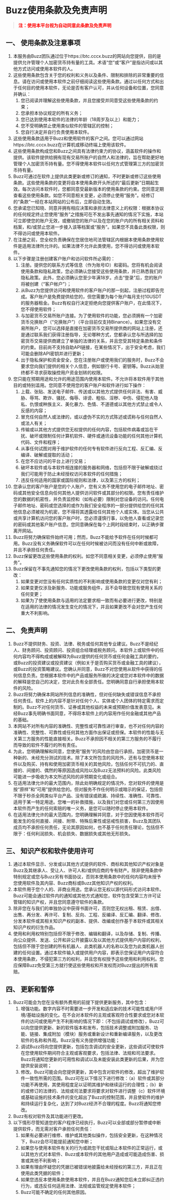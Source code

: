 # Buzz使用条款及免责声明
> <font color=Red >**注：使用本平台视为自动同意此条款及免责声明**</font>
 ## 一、 使用条款及注意事项
1. 本服务由Buzz团队通过位于https://btc.cccx.buzz的网站向您提供，目的是提供允许管理个人加密货币持有量的工具。术语“您”或“客户”是指访问或以其他方式访问或使用本软件的人。
2. 这些使用条款包含关于您的权利和义务以及条件、限制和排除的非常重要的信息。请在访问或使用本软件之前仔细阅读这些使用条款。通过以任何方式和出于任何目的使用本软件，无论是否有客户认可，并从任何设备和位置，您同意并确认：
    1. 您已阅读并理解这些使用条款，并且您接受并同意受这些使用条款的约束；
    2. 您承担本协议规定的所有义务；
    3. 您已达到使用本软件的法律的年龄（18周岁及以上）和能力；
    4. 您不受明确禁止使用类似软件的管辖区的控制；
    5. 您自行决定并自行负责使用本软件。
3. 这些使用条款适用于Buzz和使用软件的客户之间。您可以通过网站https://btc.cccx.buzz在计算机或移动终端上使用该软件。
4. 这些使用条款构成您和Buzz之间具有法律约束力的协议，涵盖软件的操作和提供。该软件提供给拥有现有交易所账户的自然人和法律的，旨在帮助更好地管理个人加密货币持有量。您不得使用本软件以任何方式管理第三方的加密货币持有量。
5. Buzz可通过在软件上提供此类更新或修订的通知，不时更新或修订这些使用条款。这些使用条款的变更将自本使用条款开头所述的“最后更新”日期起生效。每次访问本软件时，您都同意受最新版本的使用条款的约束。您同意定期查看这些使用条款。如您不同意相关变更，必须停止使用“服务”。经修订的“条款”一经在本站网站的公布后，立即自动生效。
6. 您承诺您已知晓、同意并拥有相应决策和承担法律意义上的权限：根据本协议的任何规定终止您使用“服务”之措施可在不发出事先通知的情况下实施，本站可立即使您的账户无效，或撤销您的账户以及在您的账户内的所有相关资料和档案，和/或禁止您进一步接入该等档案或“服务”。如果您不具备此类权限，则不得访问或使用本软件。
7. 在注册之前，您全权负责确保在您居住地司法管辖区内根据本使用条款使用软件是适用法律所允许的。如果法律不允许此类使用，您不得访问或使用本软件。
8. 以下步骤是注册创建客户账户和访问软件所必需的：
    1. 注册。提供您的联系方式等信息（作为账号ID）和密码。您将有机会阅读使用条款和隐私政策，您必须确认您接受这些使用条款，并已熟悉我们的隐私政策。此外，您必须确认您至少年满18岁。点击“登录”后，您的账户将被创建（“客户帐户”）；
    2. 从Buzz为您提供访问和使用软件的客户账户的那一刻起，注册过程即告完成。客户账户是免费提供给您的，但您需要为每个账户每月支付10USDT的服务器租金。Buzz有权自行决定拒绝向您提供客户账户，在此情况下，您不得使用软件；
    3. 与加密货币交易所账户连接。为了使用软件的功能，您必须拥有一个加密货币兑换账户（“兑换账户”）（平台目前仅支持Binance）。如果您没有交易所账户，您可以选择是直接在加密货币交易所提供商的网站上注册，还是通过联系我们获得注册指导，无论哪种方式，您都承认您与所选择的加密货币交易提供商建立了单独的法律的关系，并且您受其特定条款和条件的约束。目前尚不支持自助API链接，在某些情况下，出于安全考虑，我们可能会删除API密钥并进行更新；
    4. 出于隐私保护和资金安全，您在注册账户或使用我们的服务时，Buzz不会要求您向我们提供的相关个人信息，例如银行卡号、密钥等。Buzz从始至终都不寻求获取操控用户资金划转的权限。
9. 您只能在预期用途和允许的用途范围内使用本软件。不允许将本软件用于其他目的或特别滥用。您同意不使用您的客户账户和软件进行如下操作：
    1. 上载、张贴、发送电子邮件、传送或以其他方式提供任何非法、有害、威胁、辱骂、欺诈、骚扰、侮辱、诽谤、粗俗、淫秽、中伤、侵犯他人隐私、仇恨或种族主义、美化暴力、色情、不道德或以其他方式禁止或令人反感的内容；
    2. 冒充任何自然人或法律的，或以虚伪不实的方式陈述或谎称与任何自然人或法人有关；
    3. 传输或以其他方式提供您无权提供的任何内容，包括软件病毒或旨在干扰、破坏或限制任何计算机软件、硬件或通讯设备功能的任何其他计算机代码、文件和程序；
    4. 从事任何试图对用于维护软件的任何专有软件进行反向工程、反汇编、反编译、破解或提取的活动；
    5. 在您不应访问的平台上进行交易；
    6. 破坏本软件或与本软件相连接的服务器和网络，包括但不限于破解或绕过我们可能用于防止未经授权访问本软件的任何措施；
    7. 违反任何适用的国家或国际规则和法律，以及第三方的权利；
10. 您承认您的客户账户是您的个人账户，您有义务不使用您的电子邮件地址、密码或其他安全信息向任何其他人提供访问软件或其部分的权限。您有责任维护您的数据的机密性，并负责监控和（如有必要）限制对您设备的访问。任何电子邮件地址、密码或您选择的或作为我们安全程序的一部分提供给您的任何其他信息必须被视为机密，您不得将其透露给任何其他个人或实体。当您从公共或共享计算机访问您的客户账户时，您必须谨慎行事，以免他人查看或记录您的密码或其他客户账户信息。您同意确保在每个上网时段结束时，以正确步骤离开网站。
11. Buzz将努力确保软件始终可用；然而，Buzz不能给予软件在任何时候都可用。Buzz没有义务确保软件可以在任何时候被访问而没有任何中断或故障，并且不承担任何责任。
12. Buzz保留更改这些使用条款的权利。如您不同意相关变更，必须停止使用“服务”。
13. Buzz保留在不事先通知您的情况下更改使用条款的权利，包括以下类型的更改：
    1. 如果变更对您没有任何实质性的不利影响或使用条款的变更仅对您有利；
    2. 如果变更仅涉及新服务、功能或服务组件，且不会导致您现有使用关系的任何变更；
    3. 如果为了使使用条款与适用的法定要求相一致而有必要进行更改，特别是在适用的法律的情况发生变化的情况下，并且如果更改不会对您产生任何重大不利影响。
## 二、 免责声明
1. Buzz不提供财务、投资、法律、税务或任何其他专业建议。Buzz不是经纪人、财务顾问、投资顾问、投资组合经理或税务顾问。本软件上或软件中的任何内容均不得构成或被解释为Buzz提供的任何货币或任何金融工具的要约，或Buzz的投资建议或投资建议（例如关于是否购买货币或金融工具的建议），或Buzz的投资策略建议。您确认并同意，Buzz不对您使用从软件中获得的任何信息负责。您根据本软件中的产品或服务所做的决定或您对本软件中的数据的解释是您自己的决定，您对此负有全部责任。您明确同意自行承担使用本软件的风险。
2. Buzz将努力确保本网站所列信息的准确性，但对任何缺失或错误信息不承担任何责任。软件上的内容不是针对任何个人、实体或个人团体的特定需求而定制的。Buzz不对任何货币、证券或其他权益的未来或预期价值发表意见。未经Buzz事先明确书面同意，不得将本软件上的内容用作任何金融或其他产品的基础。
3. 本网站不对所有内容的准确性、完整性或可靠性进行审查，也不对任何内容的准确性、完整性、可靠性或任何其他方面作出保证或担保。本软件的性能与无关第三方服务的性能直接相关。Buzz不承担因不相关的第三方服务的不履行而导致的软件不履行的所有责任。
4. 为此，您明确理解和同意，您使用“服务”的风险由您自行承担。加密货币是一种新的、未经充分测试的技术。除了本文所包含的风险外，还有与您使用本软件以及购买、持有和使用加密货币相关的其他风险，包括任何不可抗力的、直接的、间接的、偶然的等原因造成风险以及Buzz无法预料的风险。此类风险可能进一步吸收为本文所述风险的非预期变化或组合。
5. 在适用法律允许的最大范围内，除此处明确规定的情况外，您对软件的使用是按“原样”和“可用”提供给您的。但对服务不作任何明示或暗示的保证，包括但不限于秒杀全网类似平台产品、没有错误或疏漏、持续性、准确性、可靠性、适用于某一特定用途。您唯一的补救措施，以及我们对您或任何第三方因使用本软件而产生的任何索赔的唯一义务，是您可以随时停止使用本软件。
6. 在适用法律允许的最大范围内，您明确理解并同意，对于您因使用本软件而可能发生的任何直接、间接、附带、特殊后果性或惩戒性损害，Buzz及其团队成员均不承担任何责任，无论其原因如何，也不基于任何责任理论，包括但不限于：任何利润损失、机会损失、数据损失或其他无形损失。
## 三、 知识产权和软件使用许可
1. 通过本软件显示、分发或以其他方式提供的软件、商标和其他知识产权对象是Buzz及其继承人、受让人、许可人和/或供应商的专有财产。除非使用条款中特别规定或您与Buzz另有书面协议，否则本使用条款中的任何内容均未授予您使用软件及其内容、Buzz商标或Buzz其他知识产权的权利。
2. 本软件用于您个人的、非商业用途。您承认您无权以源代码形式访问本软件。Buzz可能会通过软件内的通知或其他方式通知您，软件包含受第三方许可证管辖的知识产权，并且您同意遵守软件的条款。
3. 除非您在与我们的单独协议中获得书面许可，否则您无权出租、租赁、出借、出售、再分发、再许可、复制、反向、工程、反编译、反汇编、翻译、修改、分发本软件或其相关知识产权的副本、提供、改编或创作基于本软件或其相关知识产权的衍生作品。
4. 使用和利用权特别包括但不限于修改、编辑和翻译，以及存储、复制、传播、向公众提供、发送、公开和非公开披露以及以其他方式提供用户内容的权利，包括但不限于您创建的所有机器人、此类机器人的名称以及您为此类机器人创建的任何设置。通过本软件输入或提供用户内容，即表示您保证用户内容符合本使用条款，不侵犯第三方的权利，并且您有权授予这些使用和利用权利。您应保障Buzz免受第三方就行使这些使用权和开发权而对Buzz提出的所有索赔。
## 四、 更新和暂停
1. Buzz可能会为您在没有额外费用的前提下提供更新服务，其中包含：
    1. 增强功能。数字内容不时需要进一步开发和适应新的技术可能性或用户环境/基础设施的变化。在不会对本软件的主观或客观符合性要求或您对本软件的访问或使用产生不利影响的情况下即：（不包括调试或修改），Buzz可以向您提供更新、新的软件版本和发布，包括技术调整或附加服务、功能、链接、集成附加（模块）服务或重新设计和重新编译服务，以及更改软件的名称和外观。Buzz没有义务提供增强功能；
    2. 调试Buzz将向您提供更新，包括包含调试的安全更新，这些调试可使软件在您使用软件期间符合主观或客观要求，包括法律、法规和司法要求。Buzz将通知您更新的可用性和调试以及未能安装此类更新的后果，并为您提供安装说明；
    3. 修改。Buzz可能会向您提供更新，其中包含对软件的修改，超出了维护软件一致性所需的范围。Buzz可在以下情况下进行修改：（a）软件或其部分功能不再使用，其使用程度足以证明其维护和继续运行的合理性；（b）新的或修订的法律的、法规或司法要求将要求对软件进行调整（c）软件环境或基础设施的技术条件的变化超出了Buzz的控制范围，并且使软件的维护和持续运行复杂化，达到了对Buzz经济不合理的程度。Buzz将通知您修改。
2. Buzz有权对软件及其功能进行更改。
3. 以下情形尽管知道您的客户程序已经执行，Buzz可以全部或部分暂停或中断提供软件，而无需对客户承担任何责任：
    1. 如果有必要进行维修、维护或其他类似操作，包括安全更新，在这种情况下，Buzz会尽可能提前通知您中断；
    2. 如果您与使用本软件有关的行为或疏忽干扰或阻止本软件的正常运行，或以其他方式对本软件、Buzz或本软件的其他用户造成或可能造成伤害、损害或其他不利影响；
    3. 如果有理由怀疑您的凭据已被错误地披露给未经授权的第三方，并且正在使用此类凭据的软件；
    4. 如果您违反本使用条款使用本软件，并且在Buzz通知您后未立即纠正违约行为，或违反任何适用法律、法规或监管规定使用本软件；
    5. Buzz可能不确定的任何其他原因。







